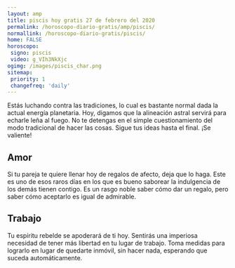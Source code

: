```yaml
---
layout: amp
title: piscis hoy gratis 27 de febrero del 2020 
permalink: /horoscopo-diario-gratis/amp/piscis/
normallink: /horoscopo-diario-gratis/piscis/
home: FALSE
horoscopo:
 signo: piscis
 video: g_VIh3NkXjc
ogimg: /images/piscis_char.png
sitemap:
 priority: 1
 changefreq: 'daily'
---
```



Estás luchando contra las tradiciones, lo cual es bastante normal dada la actual energía planetaria. Hoy, digamos que la alineación astral servirá para echarle leña al fuego. No te detengas en el simple cuestionamiento del modo tradicional de hacer las cosas. Sigue tus ideas hasta el final. ¡Se valiente!

## Amor

Si tu pareja te quiere llenar hoy de regalos de afecto, deja que lo haga. Este es uno de esos raros días en los que es bueno saborear la indulgencia de los demás tienen contigo. Es un rasgo noble saber cómo dar un regalo, pero saber cómo aceptarlo es igual de admirable.

## Trabajo

Tu espíritu rebelde se apoderará de ti hoy. Sentirás una imperiosa necesidad de tener más libertad en tu lugar de trabajo. Toma medidas para lograrlo en lugar de quedarte inmóvil, sin hacer nada, esperando que suceda automáticamente.
